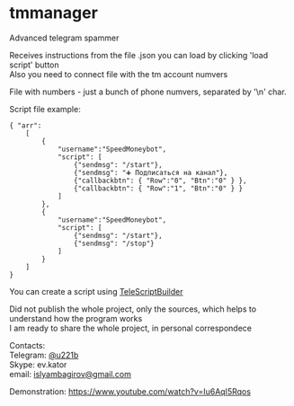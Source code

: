 # tmmanager

Advanced telegram spammer   

Receives instructions from the file .json you can load by clicking 'load script' button     
Also you need to connect file with the tm account numvers     

File with numbers - just a bunch of phone numvers, separated by '\n' char.    

Script file example:  

    { "arr": 
        [ 
            { 
                "username":"SpeedMoneybot",       
                "script": [      
                    {"sendmsg": "/start"},     
                    {"sendmsg": "➕ Подписаться на канал"},        
                    {"callbackbtn": { "Row":"0", "Btn":"0" } },      
                    {"callbackbtn": { "Row":"1", "Btn":"0" } }     
                ]     
            },     
            {
                "username":"SpeedMoneybot",    
                "script": [    
                    {"sendmsg": "/start"},     
                    {"sendmsg": "/stop"} 
                ]     
            }     
        ] 
    }    

You can create a script using <a href='https://github.com/EvKator/TeleScriptBuilder'>TeleScriptBuilder</a>    

Did not publish the whole project, only the sources, which helps to understand how the program works     
I am ready to share the whole project, in personal correspondece    

Contacts:     
Telegram: <a href="t.me/u221b">@u221b</a>      
Skype: ev.kator     
email: islyambagirov@gmail.com    

Demonstration: https://www.youtube.com/watch?v=Iu6AqI5Rqos    
